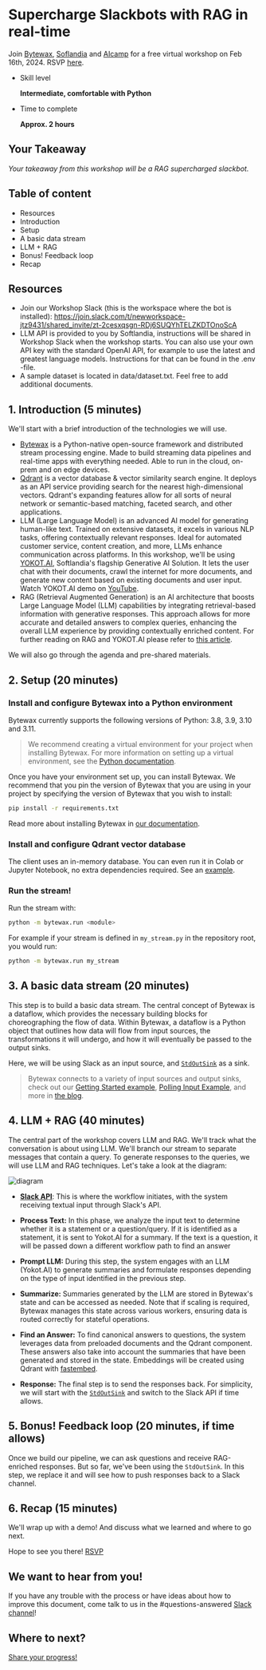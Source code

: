 # Supercharge Slackbots with RAG in real-time

Join [Bytewax](https://bytewax.io), [Soflandia](https://softlandia.fi) and [AIcamp](https://aicamp.ai) for a free virtual workshop on Feb 16th, 2024.
RSVP [here](https://www.aicamp.ai/event/eventdetails/W2024021609).

- Skill level
    
    **Intermediate, comfortable with Python**
    
- Time to complete
    
    **Approx. 2 hours**
    

## Your Takeaway

*Your takeaway from this workshop will be a RAG supercharged slackbot.*

## Table of content

- Resources
- Introduction
- Setup
- A basic data stream
- LLM + RAG
- Bonus! Feedback loop
- Recap

## Resources

- Join our Workshop Slack (this is the workspace where the bot is installed): https://join.slack.com/t/newworkspace-jtz9431/shared_invite/zt-2cesxqsgn-RDj6SUQYhTELZKDTOnoScA
- LLM API is provided to you by Softlandia, instructions will be shared in Workshop Slack when the workshop starts. You can also use your own API key with the standard OpenAI API, for example to use the latest and greatest language models. Instructions for that can be found in the .env -file.
- A sample dataset is located in data/dataset.txt. Feel free to add additional documents.

## 1. Introduction (5 minutes)

We'll start with a brief introduction of the technologies we will use.

* [Bytewax](https://github.com/bytewax/bytewax) is a Python-native open-source framework and distributed stream processing engine. Made to build streaming data pipelines and real-time apps with everything needed. Able to run in the cloud, on-prem and on edge devices.
* [Qdrant](https://github.com/qdrant/qdrant) is a vector database & vector similarity search engine. It deploys as an API service providing search for the nearest high-dimensional vectors. Qdrant's expanding features allow for all sorts of neural network or semantic-based matching, faceted search, and other applications.
* LLM (Large Language Model) is an advanced AI model for generating human-like text. Trained on extensive datasets, it excels in various NLP tasks, offering contextually relevant responses. Ideal for automated customer service, content creation, and more, LLMs enhance communication across platforms. In this workshop, we'll be using [YOKOT.AI](https://yokot.ai/), Softlandia's flagship Generative AI Solution. It lets the user chat with their documents, crawl the internet for more documents, and generate new content based on existing documents and user input. Watch YOKOT.AI demo on [YouTube](https://www.youtube.com/watch?v=iovG0-9RL1E).
* RAG (Retrieval Augmented Generation) is an AI architecture that boosts Large Language Model (LLM) capabilities by integrating retrieval-based information with generative responses. This approach allows for more accurate and detailed answers to complex queries, enhancing the overall LLM experience by providing contextually enriched content. For further reading on RAG and YOKOT.AI please refer to [this article](https://softlandia.fi/en/blog/microsoft-365-copilot-grok-chatgpt-and-yokot-ai-a-look-into-rags).

We will also go through the agenda and pre-shared materials.

## 2. Setup (20 minutes)

### Install and configure Bytewax into a Python environment
Bytewax currently supports the following versions of Python: 3.8, 3.9, 3.10 and 3.11. 

> We recommend creating a virtual environment for your project when installing Bytewax. For more information on setting up a virtual environment, see the [Python documentation](https://docs.python.org/3.11/tutorial/venv.html).

Once you have your environment set up, you can install Bytewax. We recommend that you pin the version of Bytewax that you are using in your project by specifying the version of Bytewax that you wish to install:

```bash
pip install -r requirements.txt
```

Read more about installing Bytewax in [our documentation](https://bytewax.io/docs/getting-started/installation).


### Install and configure Qdrant vector database

The client uses an in-memory database. You can even run it in Colab or Jupyter Notebook, no extra dependencies required. See an [example](https://colab.research.google.com/drive/1Bz8RSVHwnNDaNtDwotfPj0w7AYzsdXZ-?usp=sharing).

### Run the stream!

Run the stream with:

```bash
python -m bytewax.run <module>
```

For example if your stream is defined in `my_stream.py` in the repository root, you would run:

```bash
python -m bytewax.run my_stream
```

## 3. A basic data stream (20 minutes)
This step is to build a basic data stream. The central concept of Bytewax is a dataflow, which provides the necessary building blocks for choreographing the flow of data. Within Bytewax, a dataflow is a Python object that outlines how data will flow from input sources, the transformations it will undergo, and how it will eventually be passed to the output sinks.

Here, we will be using Slack as an input source, and [`StdOutSink`](https://bytewax.io/apidocs/bytewax.connectors/stdio#bytewax.connectors.stdio.StdOutSink) as a sink.

> Bytewax connects to a variety of input sources and output sinks, check out our [Getting Started example](https://bytewax.io/docs/getting-started/simple-example), [Polling Input Example](https://bytewax.io/docs/getting-started/polling-input-example), and more in [the blog](https://bytewax.io/blog).

## 4. LLM + RAG (40 minutes)
The central part of the workshop covers LLM and RAG. We'll track what the conversation is about using LLM. We'll branch our stream to separate messages that contain a query. To generate responses to the queries, we will use LLM and RAG techniques. Let's take a look at the diagram: 

![diagram](https://github.com/bytewax/workshop-supercharged-slackbots/assets/8543707/e2e3afa7-b15a-4bff-b79c-cffb528d3e01)

* **[Slack API](https://api.slack.com/)**: This is where the workflow initiates, with the system receiving textual input through Slack's API.

* **Process Text:** In this phase, we analyze the input text to determine whether it is a statement or a question/query. If it is identified as a statement, it is sent to Yokot.AI for a summary. If the text is a question, it will be passed down a different workflow path to find an answer

* **Prompt LLM:** During this step, the system engages with an LLM (Yokot.AI) to generate summaries and formulate responses depending on the type of input identified in the previous step.

* **Summarize:** Summaries generated by the LLM are stored in Bytewax's state and can be accessed as needed. Note that if scaling is required, Bytewax manages this state across various workers, ensuring data is routed correctly for stateful operations.

* **Find an Answer:** To find canonical answers to questions, the system leverages data from preloaded documents and the Qdrant component. These answers also take into account the summaries that have been generated and stored in the state. Embeddings will be created using Qdrant with [fastembed](https://qdrant.github.io/fastembed/Getting%20Started/).

* **Response:** The final step is to send the responses back. For simplicity, we will start with the [`StdOutSink`](https://bytewax.io/apidocs/bytewax.connectors/stdio#bytewax.connectors.stdio.StdOutSink) and switch to the Slack API if time allows.

## 5. Bonus! Feedback loop (20 minutes, if time allows)
Once we build our pipeline, we can ask questions and receive RAG-enriched responses. But so far, we've been using the `StdOutSink`. In this step, we replace it and will see how to push responses back to a Slack channel.

## 6. Recap (15 minutes)
We'll wrap up with a demo! And discuss what we learned and where to go next.

Hope to see you there!
[RSVP](https://www.aicamp.ai/event/eventdetails/W2024021609)

## We want to hear from you!

If you have any trouble with the process or have ideas about how to improve this document, come talk to us in the #questions-answered [Slack channel](https://join.slack.com/t/bytewaxcommunity/shared_invite/zt-1lhq9bxbr-T3CXxR_9RIUGb4qcBK26Qw)!

## Where to next?

[Share your progress!](https://twitter.com/intent/tweet?text=I%27m%20mastering%20RAG%20apps%20with%20%40bytewax!%20&url=https://bytewax.io/tutorials/&hashtags=Bytewax,Tutorials)
